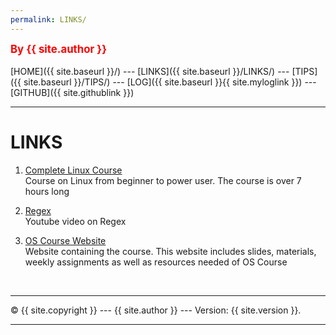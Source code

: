 ```yaml
---
permalink: LINKS/
---
```

<span style="color:red; font-weight:bold; font-size:larger;">By {{ site.author }}</span>
<br><br>
[HOME]({{ site.baseurl }}/) ---
[LINKS]({{ site.baseurl }}/LINKS/) ---
[TIPS]({{ site.baseurl }}/TIPS/) ---
[LOG]({{ site.baseurl }}{{ site.myloglink }}) ---
[GITHUB]({{ site.githublink }})
<br>
<hr>

# LINKS

1. [Complete Linux Course](https://www.youtube.com/watch?v=wBp0Rb-ZJak)<br>
Course on Linux from beginner to power user. The course is over 7 hours long 

2. [Regex](https://youtu.be/bgBWp9EIlMM)<br>
Youtube video on Regex

3. [OS Course Website](https://os.vlsm.org/)<br>
Website containing the course. This website includes slides, materials, weekly assignments as well as resources needed of OS Course



<br>
<hr>
&copy; {{ site.copyright }} --- {{ site.author }} --- Version: {{ site.version }}.
<hr>
<br>


